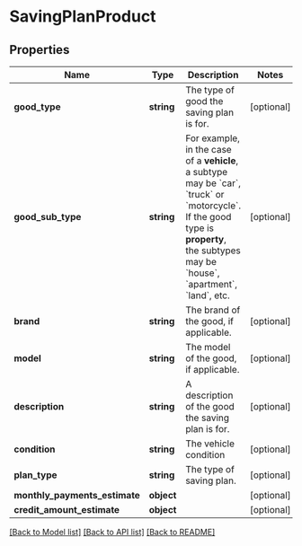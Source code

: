 # SavingPlanProduct

## Properties
Name | Type | Description | Notes
------------ | ------------- | ------------- | -------------
**good_type** | **string** | The type of good the saving plan is for. | [optional] 
**good_sub_type** | **string** | For example, in the case of a **vehicle**, a subtype may be &#x60;car&#x60;, &#x60;truck&#x60; or &#x60;motorcycle&#x60;. If the good type is **property**, the subtypes may be &#x60;house&#x60;, &#x60;apartment&#x60;, &#x60;land&#x60;, etc. | [optional] 
**brand** | **string** | The brand of the good, if applicable. | [optional] 
**model** | **string** | The model of the good, if applicable. | [optional] 
**description** | **string** | A description of the good the saving plan is for. | [optional] 
**condition** | **string** | The vehicle condition | [optional] 
**plan_type** | **string** | The type of saving plan. | [optional] 
**monthly_payments_estimate** | **object** |  | [optional] 
**credit_amount_estimate** | **object** |  | [optional] 

[[Back to Model list]](../README.md#documentation-for-models) [[Back to API list]](../README.md#documentation-for-api-endpoints) [[Back to README]](../README.md)


